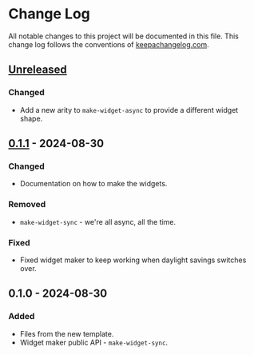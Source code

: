 # Change Log
All notable changes to this project will be documented in this file. This change log follows the conventions of [keepachangelog.com](http://keepachangelog.com/).

## [Unreleased]
### Changed
- Add a new arity to `make-widget-async` to provide a different widget shape.

## [0.1.1] - 2024-08-30
### Changed
- Documentation on how to make the widgets.

### Removed
- `make-widget-sync` - we're all async, all the time.

### Fixed
- Fixed widget maker to keep working when daylight savings switches over.

## 0.1.0 - 2024-08-30
### Added
- Files from the new template.
- Widget maker public API - `make-widget-sync`.

[Unreleased]: https://sourcehost.site/your-name/evaluatordef/compare/0.1.1...HEAD
[0.1.1]: https://sourcehost.site/your-name/evaluatordef/compare/0.1.0...0.1.1
